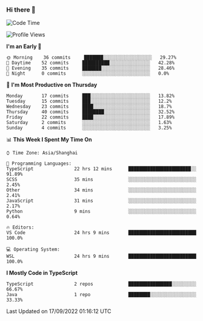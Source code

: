 ### Hi there 👋

<!--
**waynelwz/waynelwz** is a ✨ _special_ ✨ repository because its `README.md` (this file) appears on your GitHub profile.

Here are some ideas to get you started:

- 🔭 I’m currently working on ...
- 🌱 I’m currently learning ...
- 👯 I’m looking to collaborate on ...
- 🤔 I’m looking for help with ...
- 💬 Ask me about ...
- 📫 How to reach me: ...
- 😄 Pronouns: ...
- ⚡ Fun fact: ...
-->

<!--START_SECTION:waka-->
![Code Time](http://img.shields.io/badge/Code%20Time-457%20hrs%2029%20mins-blue)

![Profile Views](http://img.shields.io/badge/Profile%20Views-0-blue)

**I'm an Early 🐤** 

```text
🌞 Morning    36 commits     ███████░░░░░░░░░░░░░░░░░░   29.27% 
🌆 Daytime    52 commits     ██████████░░░░░░░░░░░░░░░   42.28% 
🌃 Evening    35 commits     ███████░░░░░░░░░░░░░░░░░░   28.46% 
🌙 Night      0 commits      ░░░░░░░░░░░░░░░░░░░░░░░░░   0.0%

```
📅 **I'm Most Productive on Thursday** 

```text
Monday       17 commits     ███░░░░░░░░░░░░░░░░░░░░░░   13.82% 
Tuesday      15 commits     ███░░░░░░░░░░░░░░░░░░░░░░   12.2% 
Wednesday    23 commits     ████░░░░░░░░░░░░░░░░░░░░░   18.7% 
Thursday     40 commits     ████████░░░░░░░░░░░░░░░░░   32.52% 
Friday       22 commits     ████░░░░░░░░░░░░░░░░░░░░░   17.89% 
Saturday     2 commits      ░░░░░░░░░░░░░░░░░░░░░░░░░   1.63% 
Sunday       4 commits      ░░░░░░░░░░░░░░░░░░░░░░░░░   3.25%

```


📊 **This Week I Spent My Time On** 

```text
⌚︎ Time Zone: Asia/Shanghai

💬 Programming Languages: 
TypeScript               22 hrs 12 mins      ███████████████████████░░   91.89% 
SCSS                     35 mins             ░░░░░░░░░░░░░░░░░░░░░░░░░   2.45% 
Other                    34 mins             ░░░░░░░░░░░░░░░░░░░░░░░░░   2.41% 
JavaScript               31 mins             ░░░░░░░░░░░░░░░░░░░░░░░░░   2.17% 
Python                   9 mins              ░░░░░░░░░░░░░░░░░░░░░░░░░   0.64%

🔥 Editors: 
VS Code                  24 hrs 9 mins       █████████████████████████   100.0%

💻 Operating System: 
WSL                      24 hrs 9 mins       █████████████████████████   100.0%

```

**I Mostly Code in TypeScript** 

```text
TypeScript               2 repos             ████████████████░░░░░░░░░   66.67% 
Java                     1 repo              ████████░░░░░░░░░░░░░░░░░   33.33%

```



 Last Updated on 17/09/2022 01:16:12 UTC
<!--END_SECTION:waka-->

